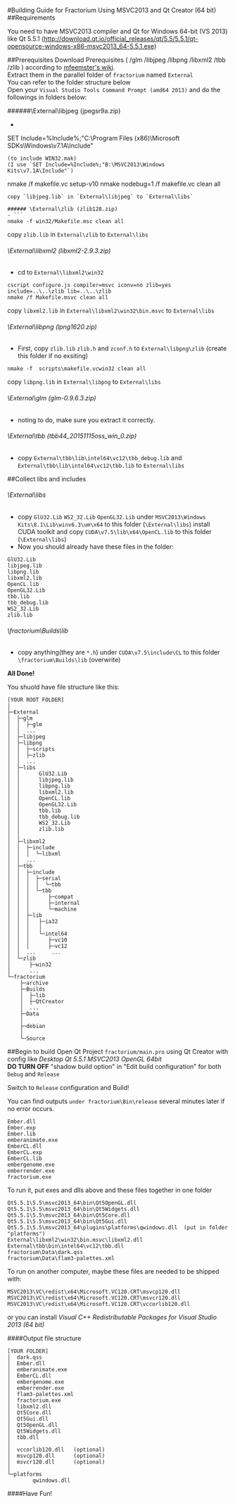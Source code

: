 #Building Guide for Fractorium Using MSVC2013 and Qt Creator (64 bit)
##Requirements

You need to have MSVC2013 compiler and  Qt for Windows 64-bit (VS 2013) like Qt 5.5.1 (http://download.qt.io/official_releases/qt/5.5/5.5.1/qt-opensource-windows-x86-msvc2013_64-5.5.1.exe)

##Prerequisites
Download Prerequisites ( /glm /libjpeg /libpng /libxml2 /tbb /zlib ) according to [mfeemster's wiki](https://github.com/mfeemster/fractorium/wiki/Building).  
Extract them in the parallel folder of `fractorium` named `External`  
You can refer to the folder structure below  
Open your `Visual Studio Tools Command Prompt (amd64 2013)` and do the followings in folders below:  

######\External\libjpeg (jpegsr9a.zip)
- ```
SET Include=%Include%;"C:\Program Files (x86)\Microsoft SDKs\Windows\v7.1A\Include"
```
(to include WIN32.mak)  
(I use `SET Include=%Include%;"B:\MSVC2013\Windows Kits\v7.1A\Include"`)  
```
nmake /f makefile.vc  setup-v10
nmake nodebug=1 /f makefile.vc clean all
```
copy `libjpeg.lib` in `External\libjpeg` to `External\libs`

###### \External\zlib (zlib128.zip)
- ```
nmake -f win32/Makefile.msc clean all
```
copy `zlib.lib` in `External\zlib` to `External\libs`

###### \External\libxml2 (libxml2-2.9.3.zip)
- cd to `External\libxml2\win32`
```
cscript configure.js compiler=msvc iconv=no zlib=yes include=..\..\zlib lib=..\..\zlib
nmake /f Makefile.msvc clean all
```
copy `libxml2.lib` in `External\libxml2\win32\bin.msvc` to `External\libs`

###### \External\libpng (lpng1620.zip)
- First, copy `zlib.lib` `zlib.h` and `zconf.h` to `External\libpng\zlib` (create this folder if no exsiting)
```
nmake -f  scripts\makefile.vcwin32 clean all
```
copy `libpng.lib` in `External\libpng` to `External\libs`

###### \External\glm (glm-0.9.6.3.zip)
- noting to do, make sure you extract it correctly.

###### \External\tbb (tbb44_20151115oss_win_0.zip)
- copy `External\tbb\lib\intel64\vc12\tbb_debug.lib` and `External\tbb\lib\intel64\vc12\tbb.lib` to `External\libs`

##Collect libs and includes
###### \External\libs
- copy `GlU32.Lib` `WS2_32.Lib` `OpenGL32.Lib` under `MSVC2013\Windows Kits\8.1\Lib\winv6.3\um\x64`
     to this folder (`\External\libs`)
install CUDA toolkit and copy `CUDA\v7.5\lib\x64\OpenCL.lib` to this folder (`\External\libs`)  
- Now you should already have these files in the folder:
```
GlU32.Lib
libjpeg.lib
libpng.lib
libxml2.lib
OpenCL.lib
OpenGL32.Lib
tbb.lib
tbb_debug.lib
WS2_32.Lib
zlib.lib
```

###### \fractorium\Builds\lib
- copy anything(they are `*.h`) under `CUDA\v7.5\include\CL`
     to this folder `\fractorium\Builds\lib` (overwrite)

**All Done!**  

You shuold have file structure like this:
```
[YOUR ROOT FOLDER]
│  
├─External
│  ├─glm
│  │  ├─glm
│  │  ...
│  ├─libjpeg
│  ├─libpng
│  │  ├─scripts
│  │  ├─zlib
│  │  ...
│  ├─libs
│  │      GlU32.Lib
│  │      libjpeg.lib
│  │      libpng.lib
│  │      libxml2.lib
│  │      OpenCL.lib
│  │      OpenGL32.Lib
│  │      tbb.lib
│  │      tbb_debug.lib
│  │      WS2_32.Lib
│  │      zlib.lib
│  │      
│  ├─libxml2
│  │  ├─include
│  │  │  └─libxml
│  │  ...
│  ├─tbb
│  │  ├─include
│  │  │  ├─serial
│  │  │  │  └─tbb
│  │  │  └─tbb
│  │  │      ├─compat
│  │  │      ├─internal
│  │  │      └─machine
│  │  ├─lib
│  │  │   ├─ia32
│  │  │   │ 
│  │  │   └─intel64
│  │  │      ├─vc10
│  │  │      ├─vc12
│  │  ...     ...
│  └─zlib
│      ├─win32
│      ...
└─fractorium
    ├─archive
    ├─Builds
    │  ├─lib
    │  ├─QtCreator
    │  ...
    ├─Data
    │  
    ├─debian
    │  
    └─Source

```
##Begin to build
Open Qt Project `fractorium/main.pro` using Qt Creator with config like *Desktop Qt 5.5.1 MSVC2013 OpenGL 64bit*  
**DO TURN OFF** "shadow build option" in "Edit build configuration" for both `Debug` and `Release`

Switch to `Release` configuration and Build!  

You can find outputs `under fractorium\Bin\release` several minutes later if no error occurs.
```
Ember.dll
Ember.exp
Ember.lib
emberanimate.exe
EmberCL.dll
EmberCL.exp
EmberCL.lib
embergenome.exe
emberrender.exe
fractorium.exe
```

To run it, put exes and dlls above and these files together in one folder
```
Qt5.5.1\5.5\msvc2013_64\bin\Qt5OpenGL.dll
Qt5.5.1\5.5\msvc2013_64\bin\Qt5Widgets.dll
Qt5.5.1\5.5\msvc2013_64\bin\Qt5Core.dll
Qt5.5.1\5.5\msvc2013_64\bin\Qt5Gui.dll
Qt5.5.1\5.5\msvc2013_64\plugins\platforms\qwindows.dll  (put in folder "platforms")
External\libxml2\win32\bin.msvc\libxml2.dll
External\tbb\bin\intel64\vc12\tbb.dll
fractorium\Data\dark.qss
fractorium\Data\flam3-palettes.xml
```

To run on another computer, maybe these files are needed to be shipped with:
```
MSVC2013\VC\redist\x64\Microsoft.VC120.CRT\msvcp120.dll
MSVC2013\VC\redist\x64\Microsoft.VC120.CRT\msvcr120.dll
MSVC2013\VC\redist\x64\Microsoft.VC120.CRT\vccorlib120.dll
```
or you can install *Visual C++ Redistributable Packages for Visual Studio 2013 (64 bit)*

####Output file structure
```
[YOUR FOLDER]
│  dark.qss
│  Ember.dll
│  emberanimate.exe
│  EmberCL.dll
│  embergenome.exe
│  emberrender.exe
│  flam3-palettes.xml
│  fractorium.exe
│  libxml2.dll
│  Qt5Core.dll
│  Qt5Gui.dll
│  Qt5OpenGL.dll
│  Qt5Widgets.dll
│  tbb.dll
│ 
│  vccorlib120.dll   (optional)
│  msvcp120.dll      (optional)
│  msvcr120.dll      (optional)
│  
└─platforms
        qwindows.dll
```

####Have Fun!
